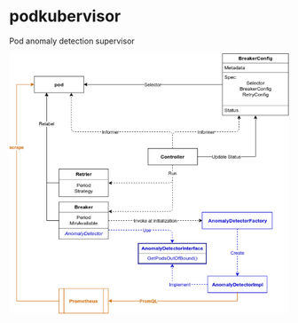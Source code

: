 # podkubervisor

Pod anomaly detection supervisor

![architecture diagram][diagram1]

[diagram1]: ./images/diagram1.png
